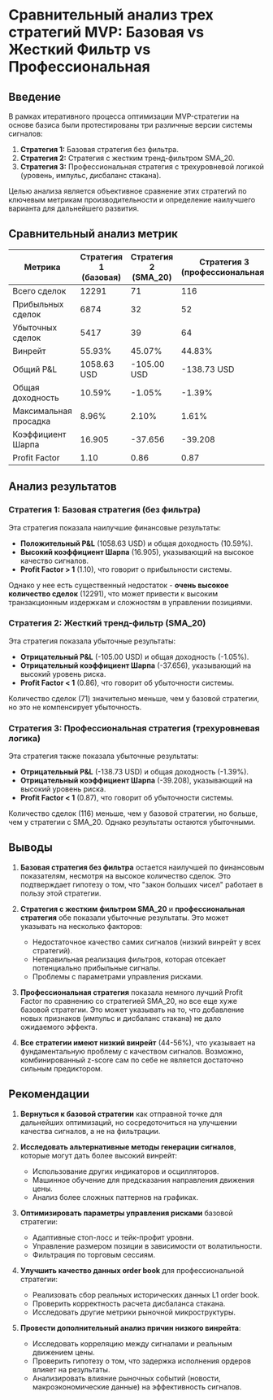 # Сравнительный анализ трех стратегий MVP: Базовая vs Жесткий Фильтр vs Профессиональная

## Введение

В рамках итеративного процесса оптимизации MVP-стратегии на основе базиса были протестированы три различные версии системы сигналов:

1. **Стратегия 1:** Базовая стратегия без фильтра.
2. **Стратегия 2:** Стратегия с жестким тренд-фильтром SMA_20.
3. **Стратегия 3:** Профессиональная стратегия с трехуровневой логикой (уровень, импульс, дисбаланс стакана).

Целью анализа является объективное сравнение этих стратегий по ключевым метрикам производительности и определение наилучшего варианта для дальнейшего развития.

## Сравнительный анализ метрик

| Метрика | Стратегия 1 (базовая) | Стратегия 2 (SMA_20) | Стратегия 3 (профессиональная) |
|---------|-----------------------|----------------------|-------------------------------|
| Всего сделок | 12291 | 71 | 116 |
| Прибыльных сделок | 6874 | 32 | 52 |
| Убыточных сделок | 5417 | 39 | 64 |
| Винрейт | 55.93% | 45.07% | 44.83% |
| Общий P&L | 1058.63 USD | -105.00 USD | -138.73 USD |
| Общая доходность | 10.59% | -1.05% | -1.39% |
| Максимальная просадка | 8.96% | 2.10% | 1.61% |
| Коэффициент Шарпа | 16.905 | -37.656 | -39.208 |
| Profit Factor | 1.10 | 0.86 | 0.87 |

## Анализ результатов

### Стратегия 1: Базовая стратегия (без фильтра)

Эта стратегия показала наилучшие финансовые результаты:
- **Положительный P&L** (1058.63 USD) и общая доходность (10.59%).
- **Высокий коэффициент Шарпа** (16.905), указывающий на высокое качество сигналов.
- **Profit Factor > 1** (1.10), что говорит о прибыльности системы.

Однако у нее есть существенный недостаток - **очень высокое количество сделок** (12291), что может привести к высоким транзакционным издержкам и сложностям в управлении позициями.

### Стратегия 2: Жесткий тренд-фильтр (SMA_20)

Эта стратегия показала убыточные результаты:
- **Отрицательный P&L** (-105.00 USD) и общая доходность (-1.05%).
- **Отрицательный коэффициент Шарпа** (-37.656), указывающий на высокий уровень риска.
- **Profit Factor < 1** (0.86), что говорит об убыточности системы.

Количество сделок (71) значительно меньше, чем у базовой стратегии, но это не компенсирует убыточность.

### Стратегия 3: Профессиональная стратегия (трехуровневая логика)

Эта стратегия также показала убыточные результаты:
- **Отрицательный P&L** (-138.73 USD) и общая доходность (-1.39%).
- **Отрицательный коэффициент Шарпа** (-39.208), указывающий на высокий уровень риска.
- **Profit Factor < 1** (0.87), что говорит об убыточности системы.

Количество сделок (116) меньше, чем у базовой стратегии, но больше, чем у стратегии с SMA_20. Однако результаты остаются убыточными.

## Выводы

1. **Базовая стратегия без фильтра** остается наилучшей по финансовым показателям, несмотря на высокое количество сделок. Это подтверждает гипотезу о том, что "закон больших чисел" работает в пользу этой стратегии.

2. **Стратегия с жестким фильтром SMA_20** и **профессиональная стратегия** обе показали убыточные результаты. Это может указывать на несколько факторов:
   - Недостаточное качество самих сигналов (низкий винрейт у всех стратегий).
   - Неправильная реализация фильтров, которая отсекает потенциально прибыльные сигналы.
   - Проблемы с параметрами управления рисками.

3. **Профессиональная стратегия** показала немного лучший Profit Factor по сравнению со стратегией SMA_20, но все еще хуже базовой стратегии. Это может указывать на то, что добавление новых признаков (импульс и дисбаланс стакана) не дало ожидаемого эффекта.

4. **Все стратегии имеют низкий винрейт** (44-56%), что указывает на фундаментальную проблему с качеством сигналов. Возможно, комбинированный z-score сам по себе не является достаточно сильным предиктором.

## Рекомендации

1. **Вернуться к базовой стратегии** как отправной точке для дальнейших оптимизаций, но сосредоточиться на улучшении качества сигналов, а не на фильтрации.

2. **Исследовать альтернативные методы генерации сигналов**, которые могут дать более высокий винрейт:
   - Использование других индикаторов и осцилляторов.
   - Машинное обучение для предсказания направления движения цены.
   - Анализ более сложных паттернов на графиках.

3. **Оптимизировать параметры управления рисками** базовой стратегии:
   - Адаптивные стоп-лосс и тейк-профит уровни.
   - Управление размером позиции в зависимости от волатильности.
   - Фильтрация по торговым сессиям.

4. **Улучшить качество данных order book** для профессиональной стратегии:
   - Реализовать сбор реальных исторических данных L1 order book.
   - Проверить корректность расчета дисбаланса стакана.
   - Исследовать другие метрики рыночной микроструктуры.

5. **Провести дополнительный анализ причин низкого винрейта**:
   - Исследовать корреляцию между сигналами и реальным движением цены.
   - Проверить гипотезу о том, что задержка исполнения ордеров влияет на результаты.
   - Анализировать влияние рыночных событий (новости, макроэкономические данные) на эффективность сигналов.